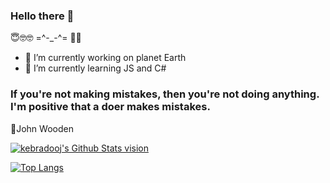 ### Hello there 👋
😇🤓🤓 =^-_-^= 🍓🥗
<!--
**kebradooj/kebradooj** is a ✨ _special_ ✨ repository because its `README.md` (this file) appears on your GitHub profile. -->

- 🔭 I’m currently working on planet Earth
- 🌱 I’m currently learning JS and C#
### If you're not making mistakes, then you're not doing anything. I'm positive that a doer makes mistakes.

💬John Wooden

[<img alt="kebradooj's Github Stats vision" src="https://github-readme-stats.vercel.app/api?username=kebradooj&theme=buefy&show_icons=true&hide_border=true">](https://github.com/kebradooj)

[![Top Langs](https://github-readme-stats.vercel.app/api/top-langs/?username=kebradooj&layout=compact&hide_border=true)](https://github.com/kebradooj)
